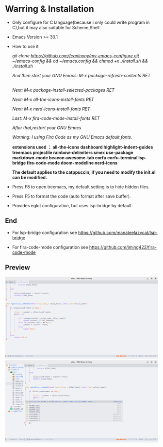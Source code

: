 # Warring & Installation
* Only configure for C language(because i only could write program in C),but it may also suitable for Scheme,Shell
* Emacs Version >= 30.1 

* How to use it</p>

  *git clone https://github.com/fcanlnony/my-emacs-configure.git ~/emacs-config && cd ~/emacs.config && chmod +x ./install.sh && ./install.sh*</p>
  *And then start your GNU Emacs: M-x package-refresh-contents RET*</p>                                                                   
  *Next: M-x package-install-selected-packages RET*</p>
  *Next: M-x all-the-icons-install-fonts RET*</p>
  *Next: M-x nerd-icons-install-fonts RET*</p>
  *Last: M-x fira-code-mode-install-fonts RET*</p>
  *After that,restart your GNU Emacs*</p>
  *Warning: I using Fira Code as my GNU Emacs default fonts.*</p>

  **extensions used ： all-the-icons dashboard highlight-indent-guides treemacs projectile rainbow-delimiters smex use-package markdown-mode beacon awesome-tab corfu corfu-terminal lsp-bridge fira-code-mode doom-modeline nerd-icons**</p>
  **The default applies to the catppuccin, if you need to modify the init.el can be modified.**</p>

* Press F8 to open treemacs, my default setting is to hide hidden files.</p>
* Press F5 to format the code (auto format after save buffer).</p>
* Provides eglot configuration, but uses lsp-bridge by default.</p>

## End
* For lsp-bridge configuration see https://github.com/manateelazycat/lsp-bridge</p>
* For fira-code-mode configuration see https://github.com/jming422/fira-code-mode</p>

## Preview
![preview](./Screenshot/Preview.png "preview")
![code](./Screenshot/Code.png "code")
